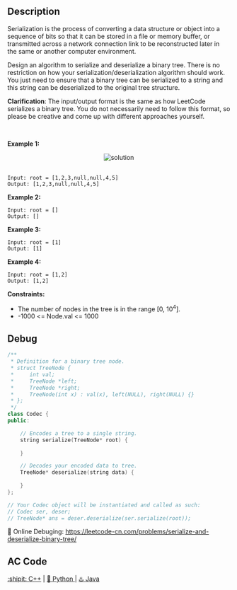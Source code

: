 ## Description

Serialization is the process of converting a data structure or object into a sequence of bits so that it can be stored in a file or memory buffer, or transmitted across a network connection link to be reconstructed later in the same or another computer environment.

Design an algorithm to serialize and deserialize a binary tree. There is no restriction on how your serialization/deserialization algorithm should work. You just need to ensure that a binary tree can be serialized to a string and this string can be deserialized to the original tree structure.

<strong>Clarification</strong>: The input/output format is the same as how LeetCode serializes a binary tree. You do not necessarily need to follow this format, so please be creative and come up with different approaches yourself.

 

<strong>Example 1:</strong>
<div align="center">
  <img src="https://assets.leetcode.com/uploads/2020/09/15/serdeser.jpg" alt="solution">
</div>
<br>

```
Input: root = [1,2,3,null,null,4,5]
Output: [1,2,3,null,null,4,5]
```
<strong>Example 2:</strong>
```
Input: root = []
Output: []
```
<strong>Example 3:</strong>
```
Input: root = [1]
Output: [1]
```
<strong>Example 4:</strong>
```
Input: root = [1,2]
Output: [1,2]
```

<strong>Constraints:</strong>

- The number of nodes in the tree is in the range [0, 10<sup>4</sup>].
- -1000 <= Node.val <= 1000


## Debug
```cpp
/**
 * Definition for a binary tree node.
 * struct TreeNode {
 *     int val;
 *     TreeNode *left;
 *     TreeNode *right;
 *     TreeNode(int x) : val(x), left(NULL), right(NULL) {}
 * };
 */
class Codec {
public:

    // Encodes a tree to a single string.
    string serialize(TreeNode* root) {
        
    }

    // Decodes your encoded data to tree.
    TreeNode* deserialize(string data) {
        
    }
};

// Your Codec object will be instantiated and called as such:
// Codec ser, deser;
// TreeNode* ans = deser.deserialize(ser.serialize(root));
```

🐛 Online Debuging: https://leetcode-cn.com/problems/serialize-and-deserialize-binary-tree/

## AC Code
<div>
  <a href="https://github.com/Charmve/LeetCode4FLAG/tree/main/297.%20Serialize%20and%20Deserialize%20Binary%20Tree/297_serialize-and-deserialize-binary-tree.cpp">:shipit: C++</a> | 
  <a href="https://github.com/Charmve/LeetCode4FLAG/tree/main/297.%20Serialize%20and%20Deserialize%20Binary%20Tree/297_serialize-and-deserialize-binary-tree.py">🐍 Python </a> | 
  <a href="https://github.com/Charmve/LeetCode4FLAG/tree/main/297.%20Serialize%20and%20Deserialize%20Binary%20Tree/297_serialize-and-deserialize-binary-tree.java">♨️ Java </a>
</div>
